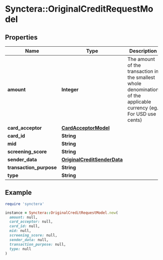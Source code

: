 # Synctera::OriginalCreditRequestModel

## Properties

| Name | Type | Description | Notes |
| ---- | ---- | ----------- | ----- |
| **amount** | **Integer** | The amount of the transaction in the smallest whole denomination of the applicable currency (eg. For USD use cents) |  |
| **card_acceptor** | [**CardAcceptorModel**](CardAcceptorModel.md) |  | [optional] |
| **card_id** | **String** |  |  |
| **mid** | **String** |  |  |
| **screening_score** | **String** |  | [optional] |
| **sender_data** | [**OriginalCreditSenderData**](OriginalCreditSenderData.md) |  | [optional] |
| **transaction_purpose** | **String** |  | [optional] |
| **type** | **String** |  |  |

## Example

```ruby
require 'synctera'

instance = Synctera::OriginalCreditRequestModel.new(
  amount: null,
  card_acceptor: null,
  card_id: null,
  mid: null,
  screening_score: null,
  sender_data: null,
  transaction_purpose: null,
  type: null
)
```

